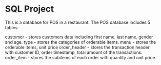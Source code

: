 # SQL Project

This is a database for POS in a restaurant. The POS database includes 5 tables:

customer - stores customers data including first name, last name, gender and age.
type - stores the categories of orderable items.
menu - stores the orderable items, unit price
order_header - stores the transaction header with customer ID, order timestamp, total amount of the transactions.
order_item - stores the subitems of each order with quantity and unit price.
